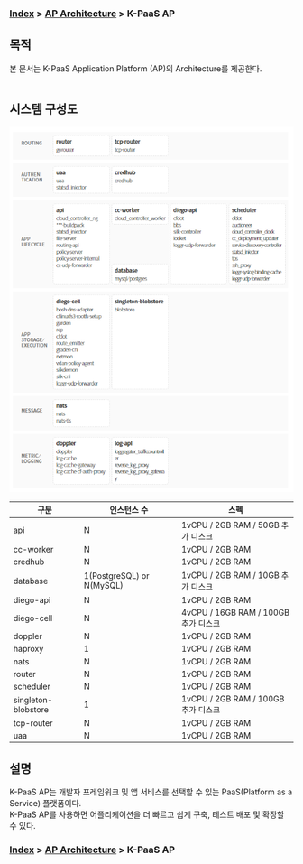 ### [Index](https://github.com/K-PaaS/Guide/blob/master/README.md) > [AP Architecture](../README.md) > K-PaaS AP

## 목적
본 문서는 K-PaaS Application Platform (AP)의 Architecture를 제공한다.
<br><br>

## 시스템 구성도
![K-PaaS AP Component](image/ap_architecture_component.png)



| 구분  | 인스턴스 수| 스펙 |
|-------|----|-----|
| api | N | 1vCPU / 2GB RAM / 50GB 추가 디스크 |
| cc-worker | N | 1vCPU / 2GB RAM |
| credhub | N | 1vCPU / 2GB RAM |
| database | 1(PostgreSQL) or N(MySQL) | 1vCPU / 2GB RAM / 10GB 추가 디스크 |
| diego-api | N | 1vCPU / 2GB RAM |
| diego-cell | N | 4vCPU / 16GB RAM / 100GB 추가 디스크 |
| doppler | N | 1vCPU / 2GB RAM |
| haproxy | 1 | 1vCPU / 2GB RAM |
| nats | N | 1vCPU / 2GB RAM |
| router | N | 1vCPU / 2GB RAM |
| scheduler | N | 1vCPU / 2GB RAM |
| singleton-blobstore | 1 | 1vCPU / 2GB RAM / 100GB 추가 디스크 |
| tcp-router | N | 1vCPU / 2GB RAM |
| uaa | N | 1vCPU / 2GB RAM |


## 설명
K-PaaS AP는 개발자 프레임워크 및 앱 서비스를 선택할 수 있는 PaaS(Platform as a Service) 플랫폼이다.  
K-PaaS AP를 사용하면 어플리케이션을 더 빠르고 쉽게 구축, 테스트 배포 및 확장할 수 있다.


### [Index](https://github.com/K-PaaS/Guide/blob/master/README.md) > [AP Architecture](../README.md) > K-PaaS AP
